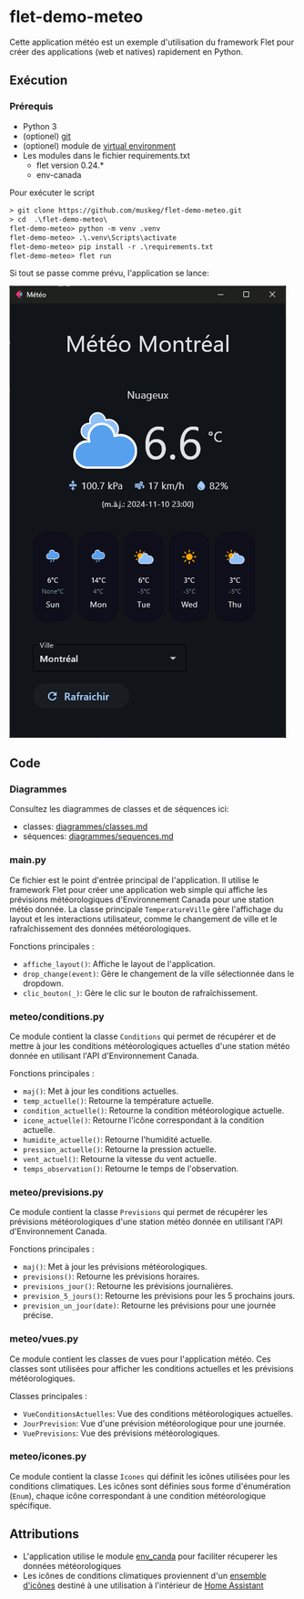 # flet-demo-meteo

Cette application météo est un exemple d'utilisation du framework Flet pour créer des applications (web et natives) rapidement en Python.


## Exécution

### Prérequis
* Python 3
* (optionel) [git](https://git-scm.com/downloads) 
* (optionel) module de [virtual environment](https://packaging.python.org/en/latest/guides/installing-using-pip-and-virtual-environments/)
* Les modules dans le fichier requirements.txt
  * flet version 0.24.*
  * env-canada


Pour exécuter le script
```
> git clone https://github.com/muskeg/flet-demo-meteo.git
> cd  .\flet-demo-meteo\
flet-demo-meteo> python -m venv .venv
flet-demo-meteo> .\.venv\Scripts\activate
flet-demo-meteo> pip install -r .\requirements.txt
flet-demo-meteo> flet run
```
Si tout se passe comme prévu, l'application se lance:

![alt text](image.png)

## Code

### Diagrammes
Consultez les diagrammes de classes et de séquences ici:
* classes: [diagrammes/classes.md](https://github.com/muskeg/flet-demo-meteo/blob/main/diagrammes/classes.md)
* séquences: [diagrammes/sequences.md](https://github.com/muskeg/flet-demo-meteo/blob/main/diagrammes/sequences.md)

### main.py

Ce fichier est le point d'entrée principal de l'application. Il utilise le framework Flet pour créer une application web simple qui affiche les prévisions météorologiques d'Environnement Canada pour une station météo donnée. La classe principale `TemperatureVille` gère l'affichage du layout et les interactions utilisateur, comme le changement de ville et le rafraîchissement des données météorologiques.

Fonctions principales :
- `affiche_layout()`: Affiche le layout de l'application.
- `drop_change(event)`: Gère le changement de la ville sélectionnée dans le dropdown.
- `clic_bouton(_)`: Gère le clic sur le bouton de rafraîchissement.

### meteo/conditions.py

Ce module contient la classe `Conditions` qui permet de récupérer et de mettre à jour les conditions météorologiques actuelles d'une station météo donnée en utilisant l'API d'Environnement Canada.

Fonctions principales :
- `maj()`: Met à jour les conditions actuelles.
- `temp_actuelle()`: Retourne la température actuelle.
- `condition_actuelle()`: Retourne la condition météorologique actuelle.
- `icone_actuelle()`: Retourne l'icône correspondant à la condition actuelle.
- `humidite_actuelle()`: Retourne l'humidité actuelle.
- `pression_actuelle()`: Retourne la pression actuelle.
- `vent_actuel()`: Retourne la vitesse du vent actuelle.
- `temps_observation()`: Retourne le temps de l'observation.

### meteo/previsions.py

Ce module contient la classe `Previsions` qui permet de récupérer les prévisions météorologiques d'une station météo donnée en utilisant l'API d'Environnement Canada.

Fonctions principales :
- `maj()`: Met à jour les prévisions météorologiques.
- `previsions()`: Retourne les prévisions horaires.
- `previsions_jour()`: Retourne les prévisions journalières.
- `prevision_5_jours()`: Retourne les prévisions pour les 5 prochains jours.
- `prevision_un_jour(date)`: Retourne les prévisions pour une journée précise.

### meteo/vues.py

Ce module contient les classes de vues pour l'application météo. Ces classes sont utilisées pour afficher les conditions actuelles et les prévisions météorologiques.

Classes principales :
- `VueConditionsActuelles`: Vue des conditions météorologiques actuelles.
- `JourPrevision`: Vue d'une prévision météorologique pour une journée.
- `VuePrevisions`: Vue des prévisions météorologiques.

### meteo/icones.py

Ce module contient la classe `Icones` qui définit les icônes utilisées pour les conditions climatiques. Les icônes sont définies sous forme d'énumération (`Enum`), chaque icône correspondant à une condition météorologique spécifique.

## Attributions

* L'application utilise le module [env_canda](https://github.com/michaeldavie/env_canada) pour faciliter récuperer les données météorologiques
* Les icônes de conditions climatiques proviennent d'un [ensemble d'icônes](https://github.com/Makin-Things/weather-icons) destiné à une utilisation à l'intérieur de [Home Assistant](https://www.home-assistant.io/)


